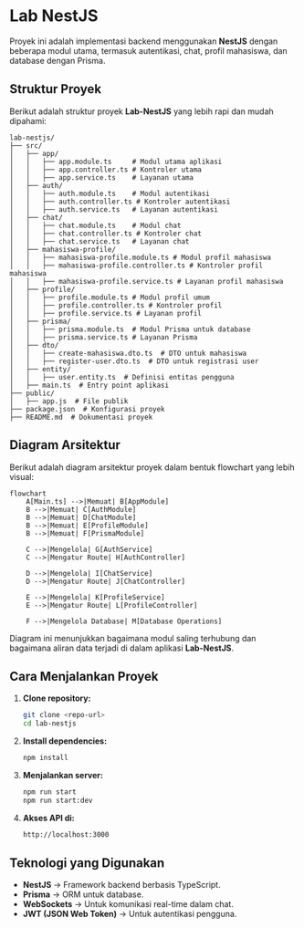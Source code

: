 # Lab NestJS

Proyek ini adalah implementasi backend menggunakan **NestJS** dengan beberapa modul utama, termasuk autentikasi, chat, profil mahasiswa, dan database dengan Prisma.

## Struktur Proyek

Berikut adalah struktur proyek **Lab-NestJS** yang lebih rapi dan mudah dipahami:

```
lab-nestjs/
├── src/
│   ├── app/
│   │   ├── app.module.ts     # Modul utama aplikasi
│   │   ├── app.controller.ts # Kontroler utama
│   │   ├── app.service.ts    # Layanan utama
│   ├── auth/
│   │   ├── auth.module.ts    # Modul autentikasi
│   │   ├── auth.controller.ts # Kontroler autentikasi
│   │   ├── auth.service.ts   # Layanan autentikasi
│   ├── chat/
│   │   ├── chat.module.ts    # Modul chat
│   │   ├── chat.controller.ts # Kontroler chat
│   │   ├── chat.service.ts   # Layanan chat
│   ├── mahasiswa-profile/
│   │   ├── mahasiswa-profile.module.ts # Modul profil mahasiswa
│   │   ├── mahasiswa-profile.controller.ts # Kontroler profil mahasiswa
│   │   ├── mahasiswa-profile.service.ts # Layanan profil mahasiswa
│   ├── profile/
│   │   ├── profile.module.ts # Modul profil umum
│   │   ├── profile.controller.ts # Kontroler profil
│   │   ├── profile.service.ts # Layanan profil
│   ├── prisma/
│   │   ├── prisma.module.ts  # Modul Prisma untuk database
│   │   ├── prisma.service.ts # Layanan Prisma
│   ├── dto/
│   │   ├── create-mahasiswa.dto.ts  # DTO untuk mahasiswa
│   │   ├── register-user.dto.ts  # DTO untuk registrasi user
│   ├── entity/
│   │   ├── user.entity.ts  # Definisi entitas pengguna
│   ├── main.ts  # Entry point aplikasi
├── public/
│   ├── app.js  # File publik
├── package.json  # Konfigurasi proyek
├── README.md  # Dokumentasi proyek
```

## Diagram Arsitektur

Berikut adalah diagram arsitektur proyek dalam bentuk flowchart yang lebih visual:

```mermaid
flowchart
    A[Main.ts] -->|Memuat| B[AppModule]
    B -->|Memuat| C[AuthModule]
    B -->|Memuat| D[ChatModule]
    B -->|Memuat| E[ProfileModule]
    B -->|Memuat| F[PrismaModule]
    
    C -->|Mengelola| G[AuthService]
    C -->|Mengatur Route| H[AuthController]
    
    D -->|Mengelola| I[ChatService]
    D -->|Mengatur Route| J[ChatController]
    
    E -->|Mengelola| K[ProfileService]
    E -->|Mengatur Route| L[ProfileController]
    
    F -->|Mengelola Database| M[Database Operations]
```

Diagram ini menunjukkan bagaimana modul saling terhubung dan bagaimana aliran data terjadi di dalam aplikasi **Lab-NestJS**.

## Cara Menjalankan Proyek

1. **Clone repository:**
   ```sh
   git clone <repo-url>
   cd lab-nestjs
   ```

2. **Install dependencies:**
   ```sh
   npm install
   ```

3. **Menjalankan server:**
   ```sh
   npm run start
   npm run start:dev
   ```

4. **Akses API di:**
   ```sh
   http://localhost:3000
   ```

## Teknologi yang Digunakan
- **NestJS** → Framework backend berbasis TypeScript.
- **Prisma** → ORM untuk database.
- **WebSockets** → Untuk komunikasi real-time dalam chat.
- **JWT (JSON Web Token)** → Untuk autentikasi pengguna.
